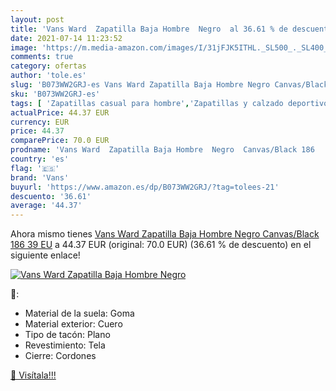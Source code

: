 ```yaml
---
layout: post
title: 'Vans Ward  Zapatilla Baja Hombre  Negro  al 36.61 % de descuento'
date: 2021-07-14 11:23:52
image: 'https://m.media-amazon.com/images/I/31jFJK5ITHL._SL500_._SL400_.jpg'
comments: true
category: ofertas
author: 'tole.es'
slug: 'B073WW2GRJ-es Vans Ward Zapatilla Baja Hombre Negro Canvas/Black 186 39 EU'
sku: 'B073WW2GRJ-es'
tags: [ 'Zapatillas casual para hombre','Zapatillas y calzado deportivo para hombre','Zapatos','Zapatos para hombre','Zapatos y complementos','vans','zapatilla', ]
actualPrice: 44.37 EUR
currency: EUR
price: 44.37
comparePrice: 70.0 EUR
prodname: 'Vans Ward  Zapatilla Baja Hombre  Negro  Canvas/Black 186   39 EU'
country: 'es'
flag: '🇪🇸'
brand: 'Vans'
buyurl: 'https://www.amazon.es/dp/B073WW2GRJ/?tag=tolees-21'
descuento: '36.61'
average: '44.37'
---
```


Ahora mismo tienes [Vans Ward  Zapatilla Baja Hombre  Negro  Canvas/Black 186   39 EU](https://www.amazon.es/dp/B073WW2GRJ/?tag=tolees-21) a 44.37 EUR (original: 70.0 EUR) (36.61 %  de descuento) en el siguiente enlace!

[![Vans Ward  Zapatilla Baja Hombre  Negro ](https://m.media-amazon.com/images/I/31jFJK5ITHL._SL500_._SL400_.jpg)](https://www.amazon.es/dp/B073WW2GRJ/?tag=tolees-21)

🔎:

- Material de la suela: Goma
- Material exterior: Cuero
- Tipo de tacón: Plano
- Revestimiento: Tela
- Cierre: Cordones

[🛒 Visítala!!!](https://www.amazon.es/dp/B073WW2GRJ/?tag=tolees-21)
